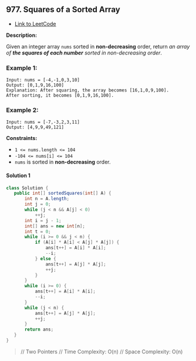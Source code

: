 ## 977. Squares of a Sorted Array

- [Link to LeetCode](https://leetcode.com/problems/squares-of-a-sorted-array/)

**Description:**



Given an integer array `nums` sorted in **non-decreasing** order, return *an array of **the squares of each number** sorted in non-decreasing order*.



<!-- tabs:start -->

### **Example 1:**



```
Input: nums = [-4,-1,0,3,10]
Output: [0,1,9,16,100]
Explanation: After squaring, the array becomes [16,1,0,9,100].
After sorting, it becomes [0,1,9,16,100].
```

### **Example 2:**

```
Input: nums = [-7,-3,2,3,11]
Output: [4,9,9,49,121]
```



<!-- tabs:end -->



**Constraints:**

- `1 <= nums.length <= 104`
- `-104 <= nums[i] <= 104`
- `nums` is sorted in **non-decreasing** order.



<!-- tabs:start -->

#### **Solution 1**



```java
class Solution {
   public int[] sortedSquares(int[] A) {
       int n = A.length;
       int j = 0;
       while (j < n && A[j] < 0)
           ++j;
       int i = j - 1;
       int[] ans = new int[n];
       int t = 0;
       while (i >= 0 && j < n) {
           if (A[i] * A[i] < A[j] * A[j]) {
               ans[t++] = A[i] * A[i];
               --i;
           } else {
               ans[t++] = A[j] * A[j];
               ++j;
           }
       }
       while (i >= 0) {
           ans[t++] = A[i] * A[i];
           --i;
       }
       while (j < n) {
           ans[t++] = A[j] * A[j];
           ++j;
       }
       return ans;
   }
}
```



> // Two Pointers
> // Time Complexity: O(n)
> // Space Complexity: O(n)



<!-- tabs:end -->



